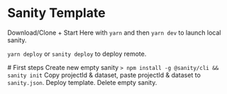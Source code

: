 # Sanity Template

Download/Clone + Start Here with `yarn` and then `yarn dev` to launch local sanity.

`yarn deploy` or `sanity deploy` to deploy remote. 

# First steps 
Create new empty sanity `> npm install -g @sanity/cli && sanity init`
Copy projectId & dataset, paste projectId & dataset to `sanity.json`.
Deploy template.
Delete empty sanity. 